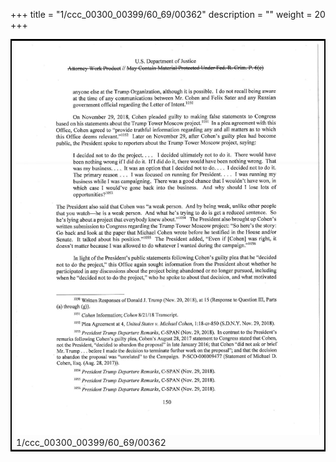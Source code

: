 +++
title = "1/ccc_00300_00399/60_69/00362"
description = ""
weight = 20
+++

<table style="border:2px solid black;max-width:800px;max-height:800px;" 
><tr><td>
<img class="center-fit-jpg"
src="/jpg_/jpg_mueller_report_searchable_362.jpg">
1/ccc_00300_00399/60_69/00362
</img></td></tr></table>
